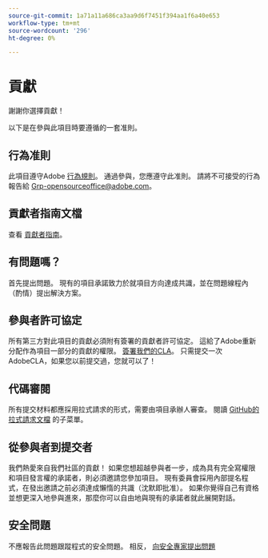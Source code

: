 ```yaml
---
source-git-commit: 1a71a11a686ca3aa9d6f7451f394aa1f6a40e653
workflow-type: tm+mt
source-wordcount: '296'
ht-degree: 0%

---
```

# 貢獻

謝謝你選擇貢獻！

以下是在參與此項目時要遵循的一套准則。

## 行為准則

此項目遵守Adobe [行為規則](code-of-conduct.md)。 通過參與，您應遵守此准則。 請將不可接受的行為報告給
[Grp-opensourceoffice@adobe.com](mailto:Grp-opensourceoffice@adobe.com)。

## 貢獻者指南文檔

查看 [貢獻者指南](https://docs.adobe.com/content/help/en/contributor/contributor-guide/introduction.html)。

## 有問題嗎？

首先提出問題。 現有的項目承諾致力於就項目方向達成共識，並在問題線程內（酌情）提出解決方案。

## 參與者許可協定

所有第三方對此項目的貢獻必須附有簽署的貢獻者許可協定。 這給了Adobe重新分配作為項目一部分的貢獻的權限。 [簽署我們的CLA](http://opensource.adobe.com/cla.html)。 只需提交一次AdobeCLA，如果您以前提交過，您就可以了！

## 代碼審閱

所有提交材料都應採用拉式請求的形式，需要由項目承辦人審查。 閱讀 [GitHub的拉式請求文檔](https://help.github.com/articles/about-pull-requests/)
的子菜單。

<!--
Lastly, please follow the [pull request template](PULL_REQUEST_TEMPLATE.md) when
submitting a pull request!
-->

## 從參與者到提交者

我們熱愛來自我們社區的貢獻！ 如果您想超越參與者一步，成為具有完全寫權限和項目發言權的承諾者，則必須邀請您參加項目。 現有委員會採用內部提名程式，在發出邀請之前必須達成懶惰的共識（沈默即批准）。 如果你覺得自己有資格並想更深入地參與進來，那麼你可以自由地與現有的承諾者就此展開對話。

## 安全問題

不應報告此問題跟蹤程式的安全問題。 相反， [向安全專家提出問題](https://helpx.adobe.com/security/alertus.html)
